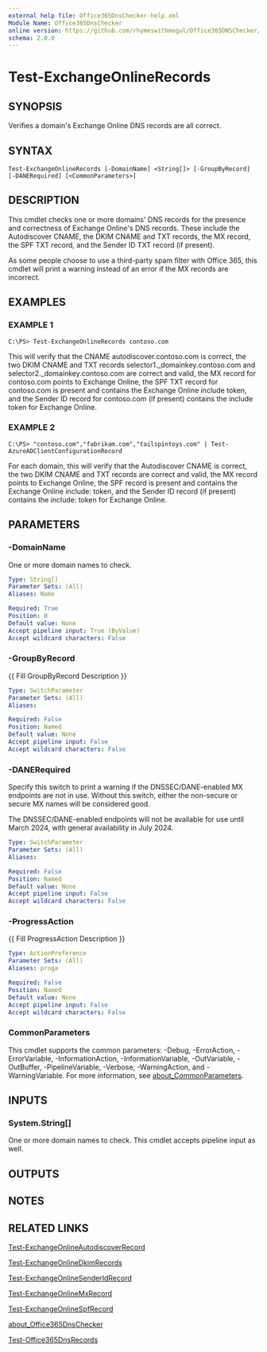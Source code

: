 ```yaml
---
external help file: Office365DnsChecker-help.xml
Module Name: Office365DnsChecker
online version: https://github.com/rhymeswithmogul/Office365DNSChecker/blob/main/man/en-US/Test-ExchangeOnlineRecords.md
schema: 2.0.0
---
```


# Test-ExchangeOnlineRecords

## SYNOPSIS
Verifies a domain's Exchange Online DNS records are all correct.

## SYNTAX

```
Test-ExchangeOnlineRecords [-DomainName] <String[]> [-GroupByRecord] [-DANERequired] [<CommonParameters>]
```

## DESCRIPTION
This cmdlet checks one or more domains' DNS records for the presence and correctness of Exchange Online's DNS records. These include the Autodiscover CNAME, the DKIM CNAME and TXT records, the MX record, the SPF TXT record, and the Sender ID TXT record (if present).

As some people choose to use a third-party spam filter with Office 365, this cmdlet will print a warning instead of an error if the MX records are incorrect.

## EXAMPLES

### EXAMPLE 1
```
C:\PS> Test-ExchangeOnlineRecords contoso.com
```

This will verify that the CNAME autodiscover.contoso.com is correct, the two DKIM CNAME and TXT records selector1._domainkey.contoso.com and selector2._domainkey.contoso.com are correct and valid, the MX record for contoso.com points to Exchange Online, the SPF TXT record for contoso.com is present and contains the Exchange Online include token, and the Sender ID record for contoso.com (if present) contains the include token for Exchange Online.

### EXAMPLE 2
```
C:\PS> "contoso.com","fabrikam.com","tailspintoys.com" | Test-AzureADClientConfigurationRecord
```

For each domain, this will verify that the Autodiscover CNAME is correct, the two DKIM CNAME and TXT records are correct and valid, the MX record points to Exchange Online, the SPF record is present and contains the Exchange Online include: token, and the Sender ID record (if present) contains the include: token for Exchange Online.

## PARAMETERS

### -DomainName
One or more domain names to check.

```yaml
Type: String[]
Parameter Sets: (All)
Aliases: Name

Required: True
Position: 0
Default value: None
Accept pipeline input: True (ByValue)
Accept wildcard characters: False
```

### -GroupByRecord
{{ Fill GroupByRecord Description }}

```yaml
Type: SwitchParameter
Parameter Sets: (All)
Aliases:

Required: False
Position: Named
Default value: None
Accept pipeline input: False
Accept wildcard characters: False
```

### -DANERequired
Specify this switch to print a warning if the DNSSEC/DANE-enabled MX endpoints are not in use.  Without this switch, either the non-secure or secure MX names will be considered good.

The DNSSEC/DANE-enabled endpoints will not be available for use until March 2024, with general availability in July 2024.

```yaml
Type: SwitchParameter
Parameter Sets: (All)
Aliases:

Required: False
Position: Named
Default value: None
Accept pipeline input: False
Accept wildcard characters: False
```

### -ProgressAction
{{ Fill ProgressAction Description }}

```yaml
Type: ActionPreference
Parameter Sets: (All)
Aliases: proga

Required: False
Position: Named
Default value: None
Accept pipeline input: False
Accept wildcard characters: False
```

### CommonParameters
This cmdlet supports the common parameters: -Debug, -ErrorAction, -ErrorVariable, -InformationAction, -InformationVariable, -OutVariable, -OutBuffer, -PipelineVariable, -Verbose, -WarningAction, and -WarningVariable. For more information, see [about_CommonParameters](http://go.microsoft.com/fwlink/?LinkID=113216).

## INPUTS

### System.String[]
One or more domain names to check. 
This cmdlet accepts pipeline input as well.

## OUTPUTS

## NOTES

## RELATED LINKS

[Test-ExchangeOnlineAutodiscoverRecord]()

[Test-ExchangeOnlineDkimRecords]()

[Test-ExchangeOnlineSenderIdRecord]()

[Test-ExchangeOnlineMxRecord]()

[Test-ExchangeOnlineSpfRecord]()

[about_Office365DnsChecker]()

[Test-Office365DnsRecords]()

